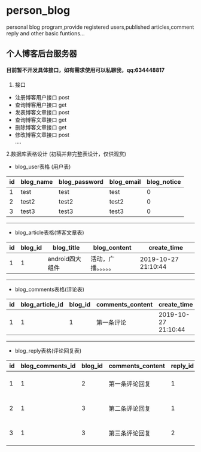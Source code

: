 # person_blog
personal blog program,provide registered users,published articles,comment reply and other basic funtions...

## 个人博客后台服务器

#### 目前暂不开发具体接口，如有需求使用可以私聊我，qq:634448817

1. 接口
- 注册博客用户接口 post
- 查询博客用户接口 get
- 发表博客文章接口 post
- 查询博客文章接口 get
- 删除博客文章接口 get
- 修改博客文章接口 post
<br>....

2.数据库表格设计  (初稿并非完整表设计，仅供观赏)
  - blog_user表格 (用户表)
  
  | id | blog_name | blog_password | blog_email | blog_notice |
  | --- | --- | --- | --- | --- |
  | 1 | test | test| test | 0 | 
  | 2 | test2 | test2| test2 | 0 | 
  | 3 | test3 | test3| test3 | 0 |
  ---
  
  - blog_article表格(博客文章表)
  
  |id|blog_id|blog_title|blog_content|create_time|
  | --- | --- | --- | --- | --- |
  |1|1|android四大组件|活动，广播。。。。。|2019-10-27 21:10:44|
  ---

  - blog_comments表格(评论表)
  
  |id|blog_article_id|blog_id|comments_content|create_time|
  | --- | --- | --- | --- | --- |
  |1|1|1|第一条评论|2019-10-27 21:10:44|
  ---
  
  - blog_reply表格(评论回复表)
  
  |id|blog_comments_id|blog_id|comments_content|reply_id|create_time|
  | --- | --- | --- | --- | --- |---|
  |1|1|2|第一条评论回复|1|2019-10-27 21:10:44|
  |2|1|3|第二条评论回复|1|2019-10-27 21:10:44|
  |3|1|3|第三条评论回复|2|2019-10-27 21:10:44|
